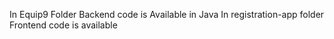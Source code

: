 In Equip9 Folder Backend code is Available in Java
In registration-app folder Frontend code is available
